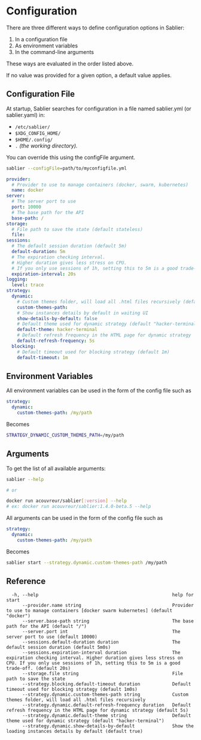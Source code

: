 # Configuration

There are three different ways to define configuration options in Sablier:

1. In a configuration file
2. As environment variables
3. In the command-line arguments

These ways are evaluated in the order listed above.

If no value was provided for a given option, a default value applies.

## Configuration File

At startup, Sablier searches for configuration in a file named sablier.yml (or sablier.yaml) in:

- `/etc/sablier/`
- `$XDG_CONFIG_HOME/`
- `$HOME/.config/`
- `.` *(the working directory).*

You can override this using the configFile argument.

```bash
sablier --configFile=path/to/myconfigfile.yml
```

```yaml
provider:
  # Provider to use to manage containers (docker, swarm, kubernetes)
  name: docker 
server:
  # The server port to use
  port: 10000 
  # The base path for the API
  base-path: /
storage:
  # File path to save the state (default stateless)
  file:
sessions:
  # The default session duration (default 5m)
  default-duration: 5m
  # The expiration checking interval. 
  # Higher duration gives less stress on CPU. 
  # If you only use sessions of 1h, setting this to 5m is a good trade-off.
  expiration-interval: 20s
logging:
  level: trace
strategy:
  dynamic:
    # Custom themes folder, will load all .html files recursively (default empty)
    custom-themes-path:
    # Show instances details by default in waiting UI
    show-details-by-default: false
    # Default theme used for dynamic strategy (default "hacker-terminal")
    default-theme: hacker-terminal
    # Default refresh frequency in the HTML page for dynamic strategy
    default-refresh-frequency: 5s
  blocking:
    # Default timeout used for blocking strategy (default 1m)
    default-timeout: 1m
```

## Environment Variables

All environment variables can be used in the form of the config file such as 

```yaml
strategy:
  dynamic:
    custom-themes-path: /my/path
```

Becomes

```bash
STRATEGY_DYNAMIC_CUSTOM_THEMES_PATH=/my/path
```

## Arguments

To get the list of all available arguments:

```bash
sablier --help

# or

docker run acouvreur/sablier[:version] --help
# ex: docker run acouvreur/sablier:1.4.0-beta.5 --help
```

All arguments can be used in the form of the config file such as 

```yaml
strategy:
  dynamic:
    custom-themes-path: /my/path
```

Becomes

```bash
sablier start --strategy.dynamic.custom-themes-path /my/path
```

## Reference

```
  -h, --help                                                  help for start
      --provider.name string                                  Provider to use to manage containers [docker swarm kubernetes] (default "docker")
      --server.base-path string                               The base path for the API (default "/")
      --server.port int                                       The server port to use (default 10000)
      --sessions.default-duration duration                    The default session duration (default 5m0s)
      --sessions.expiration-interval duration                 The expiration checking interval. Higher duration gives less stress on CPU. If you only use sessions of 1h, setting this to 5m is a good trade-off. (default 20s)
      --storage.file string                                   File path to save the state
      --strategy.blocking.default-timeout duration            Default timeout used for blocking strategy (default 1m0s)
      --strategy.dynamic.custom-themes-path string            Custom themes folder, will load all .html files recursively
      --strategy.dynamic.default-refresh-frequency duration   Default refresh frequency in the HTML page for dynamic strategy (default 5s)
      --strategy.dynamic.default-theme string                 Default theme used for dynamic strategy (default "hacker-terminal")
      --strategy.dynamic.show-details-by-default              Show the loading instances details by default (default true)
```
